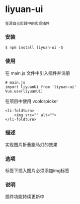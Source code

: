 # liyuan-ui
```
笠源自己实践中的实现插件
```

### 安装
```
$ npm install liyuan-ui -S
```

### 使用

在 main.js 文件中引入插件并注册
```
# main.js
import liyuanUi from 'liyuan-ui'
Vue.use(liyuanUi)
```
在项目中使用 vcolorpicker

```
<li-foldturn>
    <img src="" alt=""> 
</li-foldturn>

```
### 描述

实现图片折叠跑马灯的效果

### 选项

标签下插入图片必须添加img标签

### 说明

插件功能持续更新中



